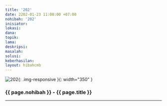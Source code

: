 ```yaml
---
title: '202'
date: 2202-01-23 11:08:00 +07:00
nohibah: '202'
inisiator:
lokasi:
dana:
topik:
lama:
deskripsi:
masalah:
solusi:
keberhasilan:
layout: hibahcmb
---
```


![202](/static/img/hibahcmb/202.png){: .img-responsive }{: width="350" }

### {{ page.nohibah }} - {{ page.title }}

---
